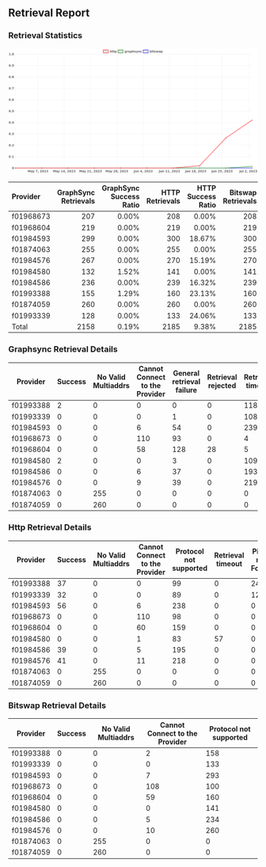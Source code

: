 ## Retrieval Report
### Retrieval Statistics
<img src="https://raw.githubusercontent.com/data-preservation-programs/filplus-checker-assets/main/filecoin-project/filecoin-plus-large-datasets/issues/1725/1688570626116.png"/>

| Provider  | GraphSync Retrievals | GraphSync Success Ratio | HTTP Retrievals | HTTP Success Ratio | Bitswap Retrievals | Bitswap Success Ratio |
| :-------- | -------------------: | ----------------------: | --------------: | -----------------: | -----------------: | --------------------: |
| f01968673 |                  207 |                   0.00% |             208 |              0.00% |                208 |                 0.00% |
| f01968604 |                  219 |                   0.00% |             219 |              0.00% |                219 |                 0.00% |
| f01984593 |                  299 |                   0.00% |             300 |             18.67% |                300 |                 0.00% |
| f01874063 |                  255 |                   0.00% |             255 |              0.00% |                255 |                 0.00% |
| f01984576 |                  267 |                   0.00% |             270 |             15.19% |                270 |                 0.00% |
| f01984580 |                  132 |                   1.52% |             141 |              0.00% |                141 |                 0.00% |
| f01984586 |                  236 |                   0.00% |             239 |             16.32% |                239 |                 0.00% |
| f01993388 |                  155 |                   1.29% |             160 |             23.13% |                160 |                 0.00% |
| f01874059 |                  260 |                   0.00% |             260 |              0.00% |                260 |                 0.00% |
| f01993339 |                  128 |                   0.00% |             133 |             24.06% |                133 |                 0.00% |
| Total     |                 2158 |                   0.19% |            2185 |              9.38% |               2185 |                 0.00% |

### Graphsync Retrieval Details
| Provider  | Success | No Valid Multiaddrs | Cannot Connect to the Provider | General retrieval failure | Retrieval rejected | Retrieval timeout | Unconfirmed block transfer |
| --------- | ------- | ------------------- | ------------------------------ | ------------------------- | ------------------ | ----------------- | -------------------------- |
| f01993388 | 2       | 0                   | 0                              | 0                         | 0                  | 118               | 35                         |
| f01993339 | 0       | 0                   | 0                              | 1                         | 0                  | 108               | 19                         |
| f01984593 | 0       | 0                   | 6                              | 54                        | 0                  | 239               | 0                          |
| f01968673 | 0       | 0                   | 110                            | 93                        | 0                  | 4                 | 0                          |
| f01968604 | 0       | 0                   | 58                             | 128                       | 28                 | 5                 | 0                          |
| f01984580 | 2       | 0                   | 0                              | 3                         | 0                  | 109               | 18                         |
| f01984586 | 0       | 0                   | 6                              | 37                        | 0                  | 193               | 0                          |
| f01984576 | 0       | 0                   | 9                              | 39                        | 0                  | 219               | 0                          |
| f01874063 | 0       | 255                 | 0                              | 0                         | 0                  | 0                 | 0                          |
| f01874059 | 0       | 260                 | 0                              | 0                         | 0                  | 0                 | 0                          |

### Http Retrieval Details
| Provider  | Success | No Valid Multiaddrs | Cannot Connect to the Provider | Protocol not supported | Retrieval timeout | Piece not Found |
| --------- | ------- | ------------------- | ------------------------------ | ---------------------- | ----------------- | --------------- |
| f01993388 | 37      | 0                   | 0                              | 99                     | 0                 | 24              |
| f01993339 | 32      | 0                   | 0                              | 89                     | 0                 | 12              |
| f01984593 | 56      | 0                   | 6                              | 238                    | 0                 | 0               |
| f01968673 | 0       | 0                   | 110                            | 98                     | 0                 | 0               |
| f01968604 | 0       | 0                   | 60                             | 159                    | 0                 | 0               |
| f01984580 | 0       | 0                   | 1                              | 83                     | 57                | 0               |
| f01984586 | 39      | 0                   | 5                              | 195                    | 0                 | 0               |
| f01984576 | 41      | 0                   | 11                             | 218                    | 0                 | 0               |
| f01874063 | 0       | 255                 | 0                              | 0                      | 0                 | 0               |
| f01874059 | 0       | 260                 | 0                              | 0                      | 0                 | 0               |

### Bitswap Retrieval Details
| Provider  | Success | No Valid Multiaddrs | Cannot Connect to the Provider | Protocol not supported |
| --------- | ------- | ------------------- | ------------------------------ | ---------------------- |
| f01993388 | 0       | 0                   | 2                              | 158                    |
| f01993339 | 0       | 0                   | 0                              | 133                    |
| f01984593 | 0       | 0                   | 7                              | 293                    |
| f01968673 | 0       | 0                   | 108                            | 100                    |
| f01968604 | 0       | 0                   | 59                             | 160                    |
| f01984580 | 0       | 0                   | 0                              | 141                    |
| f01984586 | 0       | 0                   | 5                              | 234                    |
| f01984576 | 0       | 0                   | 10                             | 260                    |
| f01874063 | 0       | 255                 | 0                              | 0                      |
| f01874059 | 0       | 260                 | 0                              | 0                      |
